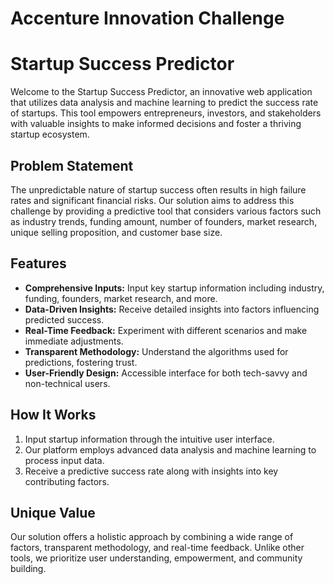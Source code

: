 # Accenture  Innovation Challenge
# Startup Success Predictor

Welcome to the Startup Success Predictor, an innovative web application that utilizes data analysis and machine learning to predict the success rate of startups. This tool empowers entrepreneurs, investors, and stakeholders with valuable insights to make informed decisions and foster a thriving startup ecosystem.

## Problem Statement

The unpredictable nature of startup success often results in high failure rates and significant financial risks. Our solution aims to address this challenge by providing a predictive tool that considers various factors such as industry trends, funding amount, number of founders, market research, unique selling proposition, and customer base size.

## Features

- **Comprehensive Inputs:** Input key startup information including industry, funding, founders, market research, and more.
- **Data-Driven Insights:** Receive detailed insights into factors influencing predicted success.
- **Real-Time Feedback:** Experiment with different scenarios and make immediate adjustments.
- **Transparent Methodology:** Understand the algorithms used for predictions, fostering trust.
- **User-Friendly Design:** Accessible interface for both tech-savvy and non-technical users.

## How It Works

1. Input startup information through the intuitive user interface.
2. Our platform employs advanced data analysis and machine learning to process input data.
3. Receive a predictive success rate along with insights into key contributing factors.

## Unique Value

Our solution offers a holistic approach by combining a wide range of factors, transparent methodology, and real-time feedback. Unlike other tools, we prioritize user understanding, empowerment, and community building.
